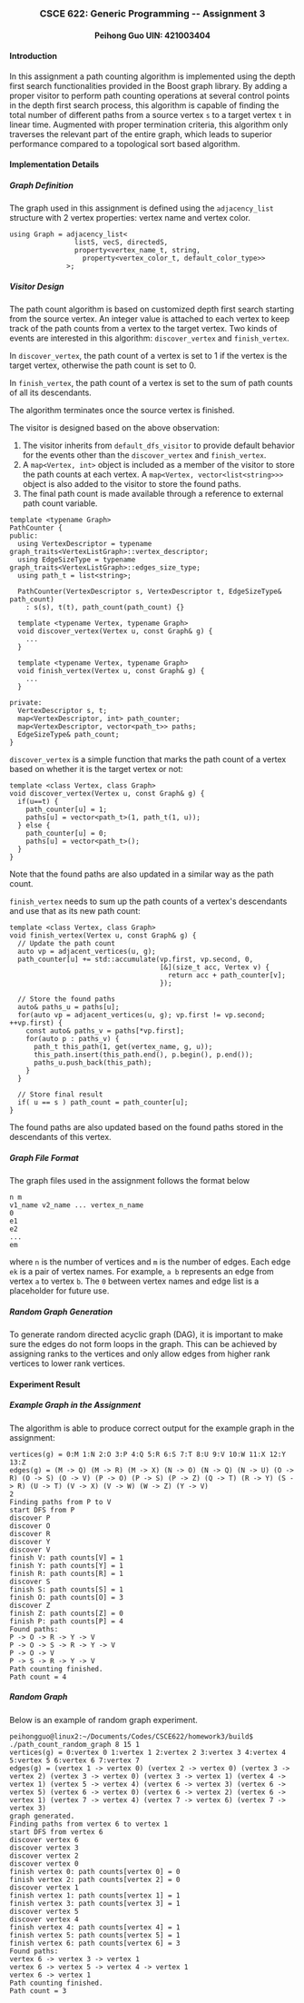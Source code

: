 <div align="center">
<h3>CSCE 622: Generic Programming -- Assignment 3</h3>
<h4>Peihong Guo UIN: 421003404</h4>
</div>

#### Introduction
In this assignment a path counting algorithm is implemented using the depth first search functionalities provided in the Boost graph library. By adding a proper visitor to perform path counting operations at several control points in the depth first search process, this algorithm is capable of finding the total number of different paths from a source vertex `s` to a target vertex `t` in linear time. Augmented with proper termination criteria, this algorithm only traverses the relevant part of the entire graph, which leads to superior performance compared to a topological sort based algorithm.

#### Implementation Details
##### Graph Definition
The graph used in this assignment is defined using the `adjacency_list` structure with 2 vertex properties: vertex name and vertex color.

```
using Graph = adjacency_list<
                listS, vecS, directedS,
                property<vertex_name_t, string,
                  property<vertex_color_t, default_color_type>>
              >;
```

##### Visitor Design
The path count algorithm is based on customized depth first search starting from the source vertex. An integer value is attached to each vertex to keep track of the path counts from a vertex to the target vertex. Two kinds of events are interested in this algorithm: `discover_vertex` and `finish_vertex`.

In `discover_vertex`, the path count of a vertex is set to 1 if the vertex is the target vertex, otherwise the path count is set to 0.

In `finish_vertex`, the path count of a vertex is set to the sum of path counts of all its descendants.

The algorithm terminates once the source vertex is finished.

The visitor is designed based on the above observation:

1. The visitor inherits from `default_dfs_visitor` to provide default behavior for the events other than the `discover_vertex` and `finish_vertex`.
2. A `map<Vertex, int>` object is included as a member of the visitor to store the path counts at each vertex. A `map<Vertex, vector<list<string>>>` object is also added to the visitor to store the found paths.
3. The final path count is made available through a reference to external path count variable.

```
template <typename Graph>
PathCounter {
public:
  using VertexDescriptor = typename graph_traits<VertexListGraph>::vertex_descriptor;
  using EdgeSizeType = typename graph_traits<VertexListGraph>::edges_size_type;
  using path_t = list<string>;

  PathCounter(VertexDescriptor s, VertexDescriptor t, EdgeSizeType& path_count)
    : s(s), t(t), path_count(path_count) {}

  template <typename Vertex, typename Graph>
  void discover_vertex(Vertex u, const Graph& g) {
    ...
  }

  template <typename Vertex, typename Graph>
  void finish_vertex(Vertex u, const Graph& g) {
    ...
  }

private:
  VertexDescriptor s, t;
  map<VertexDescriptor, int> path_counter;
  map<VertexDescriptor, vector<path_t>> paths;
  EdgeSizeType& path_count;
}
```

`discover_vertex` is a simple function that marks the path count of a vertex based on whether it is the target vertex or not:

```
template <class Vertex, class Graph>
void discover_vertex(Vertex u, const Graph& g) {
  if(u==t) {
    path_counter[u] = 1;
    paths[u] = vector<path_t>(1, path_t(1, u));
  } else {
    path_counter[u] = 0;
    paths[u] = vector<path_t>();
  }
}
```
Note that the found paths are also updated in a similar way as the path count.

`finish_vertex` needs to sum up the path counts of a vertex's descendants and use that as its new path count:

```
template <class Vertex, class Graph>
void finish_vertex(Vertex u, const Graph& g) {
  // Update the path count
  auto vp = adjacent_vertices(u, g);
  path_counter[u] += std::accumulate(vp.first, vp.second, 0,
                                     [&](size_t acc, Vertex v) {
                                       return acc + path_counter[v];
                                     });

  // Store the found paths
  auto& paths_u = paths[u];
  for(auto vp = adjacent_vertices(u, g); vp.first != vp.second; ++vp.first) {
    const auto& paths_v = paths[*vp.first];
    for(auto p : paths_v) {
      path_t this_path(1, get(vertex_name, g, u));
      this_path.insert(this_path.end(), p.begin(), p.end());
      paths_u.push_back(this_path);
    }
  }

  // Store final result
  if( u == s ) path_count = path_counter[u];
}
```
The found paths are also updated based on the found paths stored in the descendants of this vertex.

##### Graph File Format
The graph files used in the assignment follows the format below

```
n m
v1_name v2_name ... vertex_n_name
0
e1
e2
...
em
```
where `n` is the number of vertices and `m` is the number of edges. Each edge `ek` is a pair of vertex names. For example, `a b` represents an edge from vertex `a` to vertex `b`. The `0` between vertex names and edge list is a placeholder for future use.

##### Random Graph Generation
To generate random directed acyclic graph (DAG), it is important to make sure the edges do not form loops in the graph. This can be achieved by assigning ranks to the vertices and only allow edges from higher rank vertices to lower rank vertices.

#### Experiment Result
##### Example Graph in the Assignment
The algorithm is able to produce correct output for the example graph in the assignment:

```
vertices(g) = 0:M 1:N 2:O 3:P 4:Q 5:R 6:S 7:T 8:U 9:V 10:W 11:X 12:Y 13:Z 
edges(g) = (M -> Q) (M -> R) (M -> X) (N -> O) (N -> Q) (N -> U) (O -> R) (O -> S) (O -> V) (P -> O) (P -> S) (P -> Z) (Q -> T) (R -> Y) (S -> R) (U -> T) (V -> X) (V -> W) (W -> Z) (Y -> V) 
2
Finding paths from P to V
start DFS from P
discover P
discover O
discover R
discover Y
discover V
finish V: path counts[V] = 1
finish Y: path counts[Y] = 1
finish R: path counts[R] = 1
discover S
finish S: path counts[S] = 1
finish O: path counts[O] = 3
discover Z
finish Z: path counts[Z] = 0
finish P: path counts[P] = 4
Found paths:
P -> O -> R -> Y -> V
P -> O -> S -> R -> Y -> V
P -> O -> V
P -> S -> R -> Y -> V
Path counting finished.
Path count = 4
```

##### Random Graph
Below is an example of random graph experiment.

```
peihongguo@linux2:~/Documents/Codes/CSCE622/homework3/build$ ./path_count_random_graph 8 15 1
vertices(g) = 0:vertex 0 1:vertex 1 2:vertex 2 3:vertex 3 4:vertex 4 5:vertex 5 6:vertex 6 7:vertex 7 
edges(g) = (vertex 1 -> vertex 0) (vertex 2 -> vertex 0) (vertex 3 -> vertex 2) (vertex 3 -> vertex 0) (vertex 3 -> vertex 1) (vertex 4 -> vertex 1) (vertex 5 -> vertex 4) (vertex 6 -> vertex 3) (vertex 6 -> vertex 5) (vertex 6 -> vertex 0) (vertex 6 -> vertex 2) (vertex 6 -> vertex 1) (vertex 7 -> vertex 4) (vertex 7 -> vertex 6) (vertex 7 -> vertex 3) 
graph generated.
Finding paths from vertex 6 to vertex 1
start DFS from vertex 6
discover vertex 6
discover vertex 3
discover vertex 2
discover vertex 0
finish vertex 0: path counts[vertex 0] = 0
finish vertex 2: path counts[vertex 2] = 0
discover vertex 1
finish vertex 1: path counts[vertex 1] = 1
finish vertex 3: path counts[vertex 3] = 1
discover vertex 5
discover vertex 4
finish vertex 4: path counts[vertex 4] = 1
finish vertex 5: path counts[vertex 5] = 1
finish vertex 6: path counts[vertex 6] = 3
Found paths:
vertex 6 -> vertex 3 -> vertex 1
vertex 6 -> vertex 5 -> vertex 4 -> vertex 1
vertex 6 -> vertex 1
Path counting finished.
Path count = 3
```

